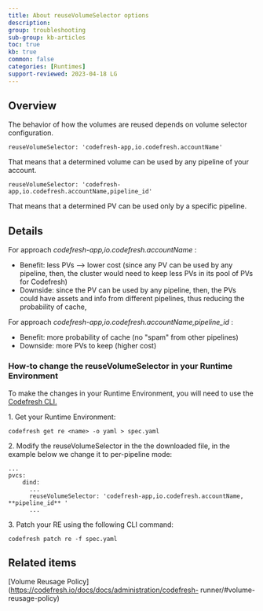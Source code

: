 ```yaml
---
title: About reuseVolumeSelector options
description: 
group: troubleshooting
sub-group: kb-articles
toc: true
kb: true
common: false
categories: [Runtimes]
support-reviewed: 2023-04-18 LG
---
```


## Overview

The behavior of how the volumes are reused depends on volume selector
configuration.

`reuseVolumeSelector: 'codefresh-app,io.codefresh.accountName'`

That means that a determined volume can be used by any pipeline of your
account.

`reuseVolumeSelector: 'codefresh-app,io.codefresh.accountName,pipeline_id'`

That means that a determined PV can be used only by a specific pipeline.

## Details

For approach _codefresh-app,io.codefresh.accountName_ :

  * Benefit: less PVs --> lower cost (since any PV can be used by any pipeline, then, the cluster would need to keep less PVs in its pool of PVs for Codefresh)
  * Downside: since the PV can be used by any pipeline, then, the PVs could have assets and info from different pipelines, thus reducing the probability of cache,

For approach _codefresh-app,io.codefresh.accountName,pipeline_id_ :

  * Benefit: more probability of cache (no "spam" from other pipelines)
  * Downside: more PVs to keep (higher cost)

### How-to change the reuseVolumeSelector in your Runtime Environment

To make the changes in your Runtime Environment, you will need to use the
[Codefresh CLI.](https://codefresh-io.github.io/cli/installation/)

1\. Get your Runtime Environment:

`codefresh get re <name> -o yaml > spec.yaml`

2\. Modify the reuseVolumeSelector in the the downloaded file, in the example
below we change it to per-pipeline mode:

    
    
    ...  
    pvcs:  
        dind:  
          ...  
          reuseVolumeSelector: 'codefresh-app,io.codefresh.accountName, **pipeline_id** '  
          ...

3\. Patch your RE using the following CLI command:  
  
`codefresh patch re -f spec.yaml`

## Related items

[Volume Reusage
Policy](https://codefresh.io/docs/docs/administration/codefresh-
runner/#volume-reusage-policy)

